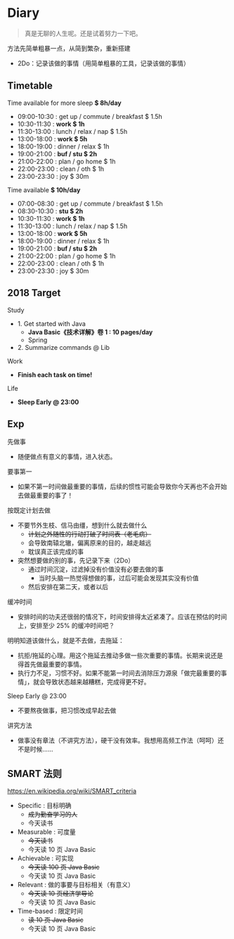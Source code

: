# Diary

> 真是无聊的人生呢。还是试着努力一下吧。

方法先简单粗暴一点，从简到繁杂，重新搭建

- 2Do：记录该做的事情（用简单粗暴的工具，记录该做的事情）

## Timetable

Time available for more sleep **$ 8h/day**

- 09:00-10:30 : get up / commute / breakfast $ 1.5h
- 10:30-11:30 : **work $ 1h**
- 11:30-13:00 : lunch / relax / nap $ 1.5h
- 13:00-18:00 : **work $ 5h**
- 18:00-19:00 : dinner / relax $ 1h
- 19:00-21:00 : **buf / stu $ 2h**
- 21:00-22:00 : plan / go home $ 1h
- 22:00-23:00 : clean / oth $ 1h
- 23:00-23:30 : joy $ 30m

Time available **$ 10h/day**

- 07:00-08:30 : get up / commute / breakfast $ 1.5h
- 08:30-10:30 : **stu $ 2h**
- 10:30-11:30 : **work $ 1h**
- 11:30-13:00 : lunch / relax / nap $ 1.5h
- 13:00-18:00 : **work $ 5h**
- 18:00-19:00 : dinner / relax $ 1h
- 19:00-21:00 : **buf / stu $ 2h**
- 21:00-22:00 : plan / go home $ 1h
- 22:00-23:00 : clean / oth $ 1h
- 23:00-23:30 : joy $ 30m

## 2018 Target

Study

- 1\. Get started with Java
    - **Java Basic《技术详解》卷 1 : 10 pages/day**
    - Spring
- 2\. Summarize commands @ Lib

Work

- **Finish each task on time!**

Life

- **Sleep Early @ 23:00**

## Exp

先做事

- 随便做点有意义的事情，进入状态。

要事第一

- 如果不第一时间做最重要的事情，后续的惯性可能会导致你今天再也不会开始去做最重要的事了！

按既定计划去做

- 不要节外生枝、信马由缰，想到什么就去做什么
    - ~~计划之外随性的行动打破了时间表（老毛病）~~
    - 会导致南辕北辙，偏离原来的目的，越走越远
    - 耽误真正该完成的事
- 突然想要做的别的事，先记录下来（2Do）
    - 通过时间沉淀，过滤掉没有价值没有必要去做的事
        - 当时头脑一热觉得想做的事，过后可能会发现其实没有价值
    - 然后安排在第二天，或者以后

缓冲时间

- 安排时间的功夫还很弱的情况下，时间安排得太近紧凑了。应该在预估的时间上，安排至少 25% 的缓冲时间吧？

明明知道该做什么，就是不去做，去拖延：

- 抗拒/拖延的心理。用这个拖延去推动多做一些次重要的事情。长期来说还是得首先做最重要的事情。
- 执行力不足，习惯不好。如果不能第一时间去消除压力源泉「做完最重要的事情」，就会导致状态越来越糟糕，完成得更不好。

Sleep Early @ 23:00

- 不要熬夜做事，把习惯改成早起去做

讲究方法

- 做事没有章法（不讲究方法），硬干没有效率。我想用高频工作法（呵呵）还不是时候……

## SMART 法则

https://en.wikipedia.org/wiki/SMART_criteria

- Specific : 目标明确
    - ~~成为勤奋学习的人~~
    - 今天读书
- Measurable : 可度量
    - ~~今天读书~~
    - 今天读 10 页 Java Basic
- Achievable : 可实现
    - ~~今天读 100 页 Java Basic~~
    - 今天读 10 页 Java Basic
- Relevant : 做的事要与目标相关（有意义）
    - ~~今天读 10 页经济学导论~~
    - 今天读 10 页 Java Basic
- Time-based : 限定时间
    - ~~读 10 页 Java Basic~~
    - 今天读 10 页 Java Basic
